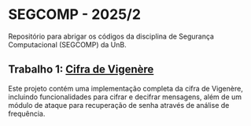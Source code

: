 # SEGCOMP - 2025/2

Repositório para abrigar os códigos da disciplina de Segurança Computacional (SEGCOMP) da UnB.

## Trabalho 1: [Cifra de Vigenère](./vigenere/)
Este projeto contém uma implementação completa da cifra de Vigenère, incluindo funcionalidades para cifrar e decifrar mensagens, além de um módulo de ataque para recuperação de senha através de análise de frequência.
